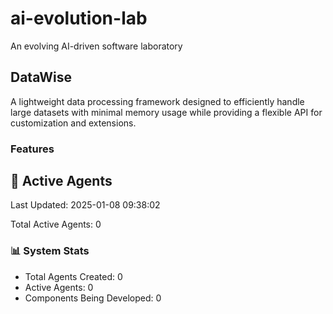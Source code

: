 # ai-evolution-lab
An evolving AI-driven software laboratory


## DataWise
A lightweight data processing framework designed to efficiently handle large datasets with minimal memory usage while providing a flexible API for customization and extensions.

### Features






## 🤖 Active Agents
Last Updated: 2025-01-08 09:38:02

Total Active Agents: 0


### 📊 System Stats
- Total Agents Created: 0
- Active Agents: 0
- Components Being Developed: 0
